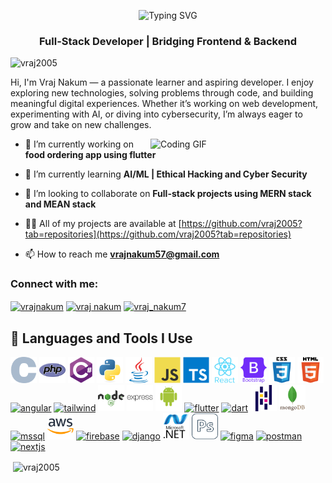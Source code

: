 <p align="center">
  <img src="https://readme-typing-svg.herokuapp.com?font=JetBrains+Mono&size=32&pause=1000&color=191970&center=true&vCenter=true&width=600&lines=Hey+there,+I'm+Vraj+!;Cybersec+Eng+%26+Full-Stack+Dev" alt="Typing SVG" />
</p>
<h3 align="center">Full-Stack Developer | Bridging Frontend & Backend</h3>

<p align="left"> <img src="https://komarev.com/ghpvc/?username=vraj2005&label=Profile%20views&color=0e75b6&style=flat" alt="vraj2005" /> </p>

Hi, I'm Vraj Nakum — a passionate learner and aspiring developer.
I enjoy exploring new technologies, solving problems through code, and building meaningful digital experiences. Whether it’s working on web development, experimenting with AI, or diving into cybersecurity, I’m always eager to grow and take on new challenges.

<img align="right" src="https://media.giphy.com/media/LmNwrBhejkK9EFP504/giphy.gif" width="280" alt="Coding GIF" />

- 🔭 I’m currently working on **food ordering app using flutter**

- 🌱 I’m currently learning **AI/ML | Ethical Hacking and Cyber Security**

- 👯 I’m looking to collaborate on **Full-stack projects using MERN stack and MEAN stack**

- 👨‍💻 All of my projects are available at [https://github.com/vraj2005?tab=repositories](https://github.com/vraj2005?tab=repositories)

- 📫 How to reach me **vrajnakum57@gmail.com**

<h3 align="left">Connect with me:</h3>
<p align="left">
<a href="https://twitter.com/vrajnakum" target="blank"><img align="center" src="https://raw.githubusercontent.com/rahuldkjain/github-profile-readme-generator/master/src/images/icons/Social/twitter.svg" alt="vrajnakum" height="30" width="40" /></a>
<a href="https://linkedin.com/in/vraj nakum" target="blank"><img align="center" src="https://raw.githubusercontent.com/rahuldkjain/github-profile-readme-generator/master/src/images/icons/Social/linked-in-alt.svg" alt="vraj nakum" height="30" width="40" /></a>
<a href="https://instagram.com/vraj_nakum7" target="blank"><img align="center" src="https://raw.githubusercontent.com/rahuldkjain/github-profile-readme-generator/master/src/images/icons/Social/instagram.svg" alt="vraj_nakum7" height="30" width="40" /></a>
</p>

<h2>🚀 Languages and Tools I Use</h2>
<p><a target="_blank" href="https://raw.githubusercontent.com/devicons/devicon/master/icons/c/c-original.svg" style="display: inline-block;"><img src="https://raw.githubusercontent.com/devicons/devicon/master/icons/c/c-original.svg" alt="c" width="42" height="42" /></a>
<a target="_blank" href="https://raw.githubusercontent.com/devicons/devicon/master/icons/php/php-original.svg" style="display: inline-block;"><img src="https://raw.githubusercontent.com/devicons/devicon/master/icons/php/php-original.svg" alt="php" width="42" height="42" /></a>
<a target="_blank" href="https://raw.githubusercontent.com/devicons/devicon/master/icons/csharp/csharp-original.svg" style="display: inline-block;"><img src="https://raw.githubusercontent.com/devicons/devicon/master/icons/csharp/csharp-original.svg" alt="csharp" width="42" height="42" /></a>
<a target="_blank" href="https://raw.githubusercontent.com/devicons/devicon/master/icons/python/python-original.svg" style="display: inline-block;"><img src="https://raw.githubusercontent.com/devicons/devicon/master/icons/python/python-original.svg" alt="python" width="42" height="42" /></a>
<a target="_blank" href="https://raw.githubusercontent.com/devicons/devicon/master/icons/java/java-original.svg" style="display: inline-block;"><img src="https://raw.githubusercontent.com/devicons/devicon/master/icons/java/java-original.svg" alt="java" width="42" height="42" /></a>
<a target="_blank" href="https://raw.githubusercontent.com/devicons/devicon/master/icons/javascript/javascript-original.svg" style="display: inline-block;"><img src="https://raw.githubusercontent.com/devicons/devicon/master/icons/javascript/javascript-original.svg" alt="javascript" width="42" height="42" /></a>
<a target="_blank" href="https://raw.githubusercontent.com/devicons/devicon/master/icons/typescript/typescript-original.svg" style="display: inline-block;"><img src="https://raw.githubusercontent.com/devicons/devicon/master/icons/typescript/typescript-original.svg" alt="typescript" width="42" height="42" /></a>
<a target="_blank" href="https://raw.githubusercontent.com/devicons/devicon/master/icons/react/react-original-wordmark.svg" style="display: inline-block;"><img src="https://raw.githubusercontent.com/devicons/devicon/master/icons/react/react-original-wordmark.svg" alt="react" width="42" height="42" /></a>
<a target="_blank" href="https://raw.githubusercontent.com/devicons/devicon/master/icons/bootstrap/bootstrap-plain-wordmark.svg" style="display: inline-block;"><img src="https://raw.githubusercontent.com/devicons/devicon/master/icons/bootstrap/bootstrap-plain-wordmark.svg" alt="bootstrap" width="42" height="42" /></a>
<a target="_blank" href="https://raw.githubusercontent.com/devicons/devicon/master/icons/css3/css3-original-wordmark.svg" style="display: inline-block;"><img src="https://raw.githubusercontent.com/devicons/devicon/master/icons/css3/css3-original-wordmark.svg" alt="css3" width="42" height="42" /></a>
<a target="_blank" href="https://raw.githubusercontent.com/devicons/devicon/master/icons/html5/html5-original-wordmark.svg" style="display: inline-block;"><img src="https://raw.githubusercontent.com/devicons/devicon/master/icons/html5/html5-original-wordmark.svg" alt="html5" width="42" height="42" /></a>
<a target="_blank" href="https://angular.io/assets/images/logos/angular/angular.svg" style="display: inline-block;"><img src="https://angular.io/assets/images/logos/angular/angular.svg" alt="angular" width="42" height="42" /></a>
<a target="_blank" href="https://www.vectorlogo.zone/logos/tailwindcss/tailwindcss-icon.svg" style="display: inline-block;"><img src="https://www.vectorlogo.zone/logos/tailwindcss/tailwindcss-icon.svg" alt="tailwind" width="42" height="42" /></a>
<a target="_blank" href="https://raw.githubusercontent.com/devicons/devicon/master/icons/nodejs/nodejs-original-wordmark.svg" style="display: inline-block;"><img src="https://raw.githubusercontent.com/devicons/devicon/master/icons/nodejs/nodejs-original-wordmark.svg" alt="nodejs" width="42" height="42" /></a>
<a target="_blank" href="https://raw.githubusercontent.com/devicons/devicon/master/icons/express/express-original-wordmark.svg" style="display: inline-block;"><img src="https://raw.githubusercontent.com/devicons/devicon/master/icons/express/express-original-wordmark.svg" alt="express" width="42" height="42" /></a>
<a target="_blank" href="https://raw.githubusercontent.com/devicons/devicon/master/icons/android/android-original-wordmark.svg" style="display: inline-block;"><img src="https://raw.githubusercontent.com/devicons/devicon/master/icons/android/android-original-wordmark.svg" alt="android" width="42" height="42" /></a>
<a target="_blank" href="https://www.vectorlogo.zone/logos/flutterio/flutterio-icon.svg" style="display: inline-block;"><img src="https://www.vectorlogo.zone/logos/flutterio/flutterio-icon.svg" alt="flutter" width="42" height="42" /></a>
<a target="_blank" href="https://www.vectorlogo.zone/logos/dartlang/dartlang-icon.svg" style="display: inline-block;"><img src="https://www.vectorlogo.zone/logos/dartlang/dartlang-icon.svg" alt="dart" width="42" height="42" /></a>
<a target="_blank" href="https://raw.githubusercontent.com/devicons/devicon/2ae2a900d2f041da66e950e4d48052658d850630/icons/pandas/pandas-original.svg" style="display: inline-block;"><img src="https://raw.githubusercontent.com/devicons/devicon/2ae2a900d2f041da66e950e4d48052658d850630/icons/pandas/pandas-original.svg" alt="pandas" width="42" height="42" /></a>
<a target="_blank" href="https://raw.githubusercontent.com/devicons/devicon/master/icons/mongodb/mongodb-original-wordmark.svg" style="display: inline-block;"><img src="https://raw.githubusercontent.com/devicons/devicon/master/icons/mongodb/mongodb-original-wordmark.svg" alt="mongodb" width="42" height="42" /></a>
<a target="_blank" href="https://www.svgrepo.com/show/303229/microsoft-sql-server-logo.svg" style="display: inline-block;"><img src="https://www.svgrepo.com/show/303229/microsoft-sql-server-logo.svg" alt="mssql" width="42" height="42" /></a>
<a target="_blank" href="https://raw.githubusercontent.com/devicons/devicon/master/icons/amazonwebservices/amazonwebservices-original-wordmark.svg" style="display: inline-block;"><img src="https://raw.githubusercontent.com/devicons/devicon/master/icons/amazonwebservices/amazonwebservices-original-wordmark.svg" alt="aws" width="42" height="42" /></a>
<a target="_blank" href="https://www.vectorlogo.zone/logos/firebase/firebase-icon.svg" style="display: inline-block;"><img src="https://www.vectorlogo.zone/logos/firebase/firebase-icon.svg" alt="firebase" width="42" height="42" /></a>
<a target="_blank" href="https://cdn.worldvectorlogo.com/logos/django.svg" style="display: inline-block;"><img src="https://cdn.worldvectorlogo.com/logos/django.svg" alt="django" width="42" height="42" /></a>
<a target="_blank" href="https://raw.githubusercontent.com/devicons/devicon/master/icons/dot-net/dot-net-original-wordmark.svg" style="display: inline-block;"><img src="https://raw.githubusercontent.com/devicons/devicon/master/icons/dot-net/dot-net-original-wordmark.svg" alt="dotnet" width="42" height="42" /></a>
<a target="_blank" href="https://raw.githubusercontent.com/devicons/devicon/master/icons/photoshop/photoshop-line.svg" style="display: inline-block;"><img src="https://raw.githubusercontent.com/devicons/devicon/master/icons/photoshop/photoshop-line.svg" alt="photoshop" width="42" height="42" /></a>
<a target="_blank" href="https://www.vectorlogo.zone/logos/figma/figma-icon.svg" style="display: inline-block;"><img src="https://www.vectorlogo.zone/logos/figma/figma-icon.svg" alt="figma" width="42" height="42" /></a>
<a target="_blank" href="https://www.vectorlogo.zone/logos/getpostman/getpostman-icon.svg" style="display: inline-block;"><img src="https://www.vectorlogo.zone/logos/getpostman/getpostman-icon.svg" alt="postman" width="42" height="42" /></a>
<a target="_blank" href="https://cdn.worldvectorlogo.com/logos/nextjs-2.svg" style="display: inline-block;"><img src="https://cdn.worldvectorlogo.com/logos/nextjs-2.svg" alt="nextjs" width="42" height="42" /></a></p>

<p>&nbsp;<img align="center" src="https://github-readme-stats.vercel.app/api?username=vraj2005&show_icons=true&locale=en" alt="vraj2005" /></p>
